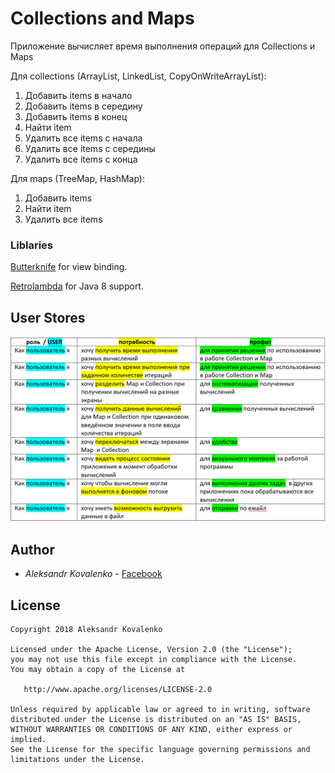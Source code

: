 # Collections and Maps

Приложение вычисляет время выполнения операций для Collections и Maps

Для collections (ArrayList, LinkedList, CopyOnWriteArrayList):
1.	Добавить items в начало
2.	Добавить items в середину
3.	Добавить items в конец
4.	Найти item
5.	Удалить все items с начала
6.	Удалить все items с середины
7.	Удалить все items с конца

Для maps (TreeMap, HashMap):
1.	Добавить items
2.	Найти item
3.	Удалить все items
 

### Liblaries

[Butterknife](http://jakewharton.github.io/butterknife/) for view binding.

[Retrolambda](https://github.com/evant/gradle-retrolambda) for Java 8 support.

## User Stores
![Screenshot](userstory.png)


## Author

* *Aleksandr Kovalenko* - [Facebook](https://www.facebook.com/aliaksandr.kavalenka.7)

## License

    Copyright 2018 Aleksandr Kovalenko

    Licensed under the Apache License, Version 2.0 (the "License");
    you may not use this file except in compliance with the License.
    You may obtain a copy of the License at

       http://www.apache.org/licenses/LICENSE-2.0

    Unless required by applicable law or agreed to in writing, software
    distributed under the License is distributed on an "AS IS" BASIS,
    WITHOUT WARRANTIES OR CONDITIONS OF ANY KIND, either express or implied.
    See the License for the specific language governing permissions and
    limitations under the License.
